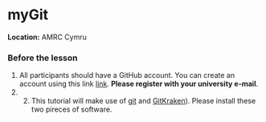 # myGit

**Location:** AMRC Cymru

### Before the lesson

1. All participants should have a GitHub account. You can create an account using this link [link](https://github.com/). **Please register with your university e-mail**.
2. 2. This tutorial will make use of [git](https://git-scm.com/) and [GitKraken](https://www.gitkraken.com/)). Please install these two pireces of software.
